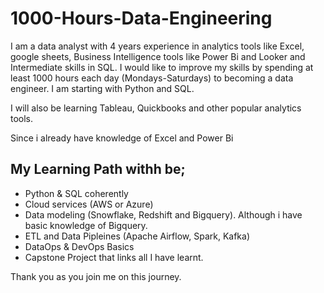# 1000-Hours-Data-Engineering
I am a data analyst with 4 years experience in analytics tools like Excel, google sheets, Business Intelligence tools like Power Bi and Looker and Intermediate skills in SQL.
I would like to improve my skills by spending at least 1000 hours each day (Mondays-Saturdays) to becoming a data engineer. I am starting with Python and SQL.

I will also be learning Tableau, Quickbooks and other popular analytics tools.

Since i already have knowledge of Excel and Power Bi

## My Learning Path withh be;
- Python & SQL coherently
- Cloud services (AWS or Azure)
- Data modeling (Snowflake, Redshift and Bigquery). Although i have basic knowledge of Bigquery.
- ETL and Data Pipleines (Apache Airflow, Spark, Kafka)
- DataOps & DevOps Basics
- Capstone Project that links all I have learnt.

Thank you as you join me on this journey.
